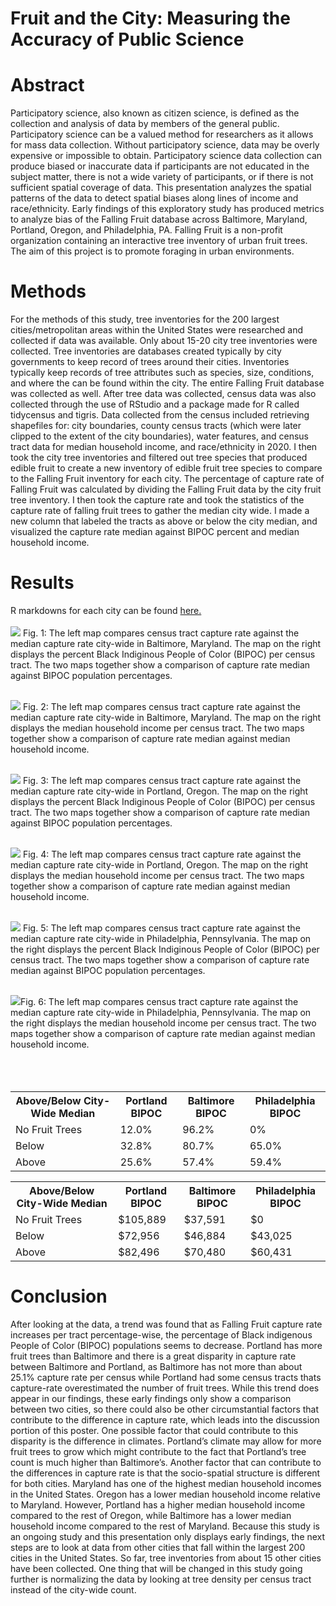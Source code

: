 # Fruit and the City: Measuring the Accuracy of Public Science

# Abstract
Participatory science, also known as citizen science, is defined as the collection and analysis of data by members of the general public. Participatory science can be a valued method for researchers as it allows for mass data collection. Without participatory science, data may be overly expensive or impossible to obtain. Participatory science data collection can produce biased or inaccurate data if participants are not educated in the subject matter, there is not a wide variety of participants, or if there is not sufficient spatial coverage of data. This presentation analyzes the spatial patterns of the data to detect spatial biases along lines of income and race/ethnicity. Early findings of this exploratory study has produced metrics to analyze bias of the Falling Fruit database across Baltimore, Maryland, Portland, Oregon, and Philadelphia, PA. Falling Fruit is a non-profit organization containing an interactive tree inventory of urban fruit trees. The aim of this project is to promote foraging in urban environments. 

# Methods
For the methods of this study, tree inventories for the 200 largest cities/metropolitan areas within the United States were researched and collected if data was available. Only about 15-20 city tree inventories were collected. Tree inventories are databases created typically by city governments to keep record of trees around their cities. Inventories typically keep records of tree attributes such as species, size, conditions, and where the can be found within the city. The entire Falling Fruit database was collected as well. After tree data was collected, census data was also collected through the use of RStudio and a package made for R called tidycensus and tigris. Data collected from the census included retrieving shapefiles for: city boundaries, county census tracts (which were later clipped to the extent of the city boundaries), water features, and census tract data for median household income, and race/ethnicity in 2020. I then took the city tree inventories and filtered out tree species that produced edible fruit to create a new inventory of edible fruit tree species to compare to the Falling Fruit inventory for each city. The percentage of capture rate of Falling Fruit was calculated by dividing the Falling Fruit data by the city fruit tree inventory. I then took the capture rate and took the statistics of the capture rate of falling fruit trees to gather the median city wide. I made a new column that labeled the tracts as above or below the city median, and visualized the capture rate median against BIPOC percent and median household income.

# Results
R markdowns for each city can be found [here.](scripts.md)
<br><br/>
<img src="Baltimore_Median.png?raw=true"/> Fig. 1: The left map compares census tract capture rate against the median capture rate city-wide in Baltimore, Maryland. The map on the right displays the percent Black Indiginous People of Color (BIPOC) per census tract. The two maps together show a comparison of capture rate median against BIPOC population percentages.
<br><br/>

<img src="Baltimore_mhhi.png?raw=true"/> Fig. 2: The left map compares census tract capture rate against the median capture rate city-wide in Baltimore, Maryland. The map on the right displays the median household income per census tract. The two maps together show a comparison of capture rate median against median household income.
<br><br/>

<img src="Portland_Median.png?raw=true"/> Fig. 3: The left map compares census tract capture rate against the median capture rate city-wide in Portland, Oregon. The map on the right displays the percent Black Indiginous People of Color (BIPOC) per census tract. The two maps together show a comparison of capture rate median against BIPOC population percentages.
<br><br/>

<img src="Portland_mhhi.png?raw=true"/> Fig. 4: The left map compares census tract capture rate against the median capture rate city-wide in Portland, Oregon. The map on the right displays the median household income per census tract. The two maps together show a comparison of capture rate median against median household income.
<br><br/>

<img src="Philly_Median.png?raw=true"/> Fig. 5: The left map compares census tract capture rate against the median capture rate city-wide in Philadelphia, Pennsylvania. The map on the right displays the percent Black Indiginous People of Color (BIPOC) per census tract. The two maps together show a comparison of capture rate median against BIPOC population percentages.
<br><br/>

<img src="philly_mhhi.png?raw=true"/>Fig. 6: The left map compares census tract capture rate against the median capture rate city-wide in Philadelphia, Pennsylvania. The map on the right displays the median household income per census tract. The two maps together show a comparison of capture rate median against median household income.
<br><br/>
<br><br/>

<table>

<tr>

<th>Above/Below City-Wide Median</th>

<th>Portland BIPOC</th>

<th>Baltimore BIPOC</th>

<th>Philadelphia BIPOC</th>

</tr>

<tr>

<td>No Fruit Trees</td>

<td>12.0%</td>

<td>96.2%</td>

<td>0%</td>

</tr>

<tr>

<td>Below</td>

<td>32.8%</td>

<td>80.7%</td>
  
<td>65.0%</td>

</tr>

<tr>

<td>Above</td>

<td>25.6%</td>

<td>57.4%</td>

<td>59.4%</td>

</tr>


</table>

<table>

<tr>

<th>Above/Below City-Wide Median</th>

<th>Portland BIPOC</th>

<th>Baltimore BIPOC</th>

<th>Philadelphia BIPOC</th>

</tr>

<tr>

<td>No Fruit Trees</td>

<td>$105,889</td>

<td>$37,591</td>

<td>$0</td>

</tr>

<tr>

<td>Below</td>

<td>$72,956</td>

<td>$46,884</td>

<td>$43,025</td>

</tr>

<tr>

<td>Above</td>

<td>$82,496</td>

<td>$70,480</td>

<td>$60,431</td>

</tr>

</table>

# Conclusion
After looking at the data, a trend was found that as Falling Fruit capture rate increases per tract percentage-wise, the percentage of Black indigenous People of Color (BIPOC) populations seems to decrease. Portland has more fruit trees than Baltimore and  there is a great disparity in capture rate between Baltimore and Portland, as Baltimore has not more than about 25.1% capture rate per census while Portland had some census tracts thats capture-rate overestimated the number of fruit trees. While this trend does appear in our findings, these early findings only show a comparison between two cities, so there could also be other circumstantial factors that contribute to the difference in capture rate, which leads into the discussion portion of this poster. One possible factor that could contribute to this disparity is the difference in climates. Portland’s climate may allow for more fruit trees to grow which might contribute to the fact that Portland’s tree count is much higher than Baltimore’s. Another factor that can contribute to the differences in capture rate is that the socio-spatial structure is different for both cities. Maryland has one of the highest median household incomes in the United States. Oregon has a lower median household income relative to Maryland. However, Portland has a higher median household income compared to the rest of Oregon, while Baltimore has a lower median household income compared to the rest of Maryland.
Because this study is an ongoing study and this presentation only displays early findings, the next steps are to look at data from other cities that fall within the largest 200 cities in the United States. So far, tree inventories from about 15 other cities have been collected. One thing that will be changed in this study going further is normalizing the data by looking at tree density per census tract instead of the city-wide count.

